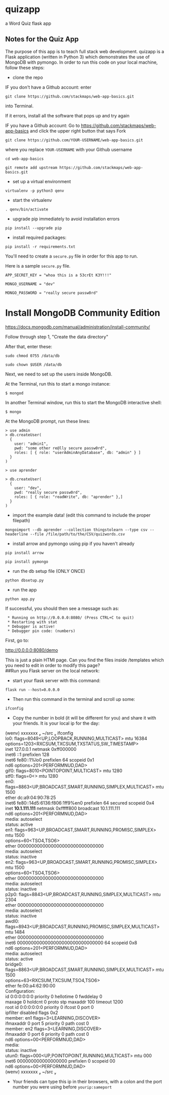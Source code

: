 # quizapp
a Word Quiz flask app

## Notes for the Quiz App

The purpose of this app is to teach full stack web development.  quizapp is a Flask application (written in Python 3) which demonstrates the use of MongoDB with pymongo.  In order to run this code on your local machine, follow these steps:

* clone the repo


IF you don't have a Github account:
enter

`git clone https://github.com/stackmaps/web-app-basics.git`

into Terminal.


If it errors, install all the software that pops up and try again


IF you have a Github account:
Go to https://github.com/stackmaps/web-app-basics and click the upper right button that says Fork


`git clone https://github.com/YOUR-USERNAME/web-app-basics.git`

where you replace `YOUR-USERNAME` with your Github username


`cd web-app-basics`


`git remote add upstream https://github.com/stackmaps/web-app-basics.git`

* set up a virtual environment

`virtualenv -p python3 qenv`

* start the virtualenv

`. qenv/bin/activate`

* upgrade pip immediately to avoid installation errors

`pip install --upgrade pip`

* install required packages:

`pip install -r requirements.txt`

You'll need to create a `secure.py` file in order for this app to run.

Here is a sample `secure.py` file.

    APP_SECRET_KEY = "whoa this is a 53crEt K3Y!!!"

    MONGO_USERNAME = "dev"

    MONGO_PASSWORD = "really secure passw0rd"



# Install MongoDB Community Edition

https://docs.mongodb.com/manual/administration/install-community/

Follow through step 1, "Create the data directory"

After that, enter these:

`sudo chmod 0755 /data/db`

`sudo chown $USER /data/db`

Next, we need to set up the users inside MongoDB.

At the Terminal, run this to start a mongo instance:

    $ mongod

In another Terminal window, run this to start the MongoDB interactive shell:

    $ mongo

At the MongoDB prompt, run these lines:

```
> use admin
> db.createUser(  
  {
    user: "admin1",
    pwd: "some other re@lly secure passw0rd",
    roles: [ { role: "userAdminAnyDatabase", db: "admin" } ]
  }
)

> use aprender

> db.createUser(
  {
    user: "dev",
    pwd: "really secure passw0rd",
    roles: [ { role: "readWrite", db: "aprender" },]
  }
)
```


* import the example data!
(edit this command to include the proper filepath)

```
mongoimport --db aprender --collection thingstolearn --type csv --headerline --file /file/path/to/the/CSV/quizwords.csv
```

* install arrow and pymongo using pip if you haven't already

`pip install arrow`

`pip install pymongo`

* run the db setup file (ONLY ONCE)

`python dbsetup.py`

* run the app

`python app.py`

If successful, you should then see a message such as:

```
 * Running on http://0.0.0.0:8080/ (Press CTRL+C to quit)
 * Restarting with stat
 * Debugger is active!
 * Debugger pin code: (numbers)
```


First, go to:

http://0.0.0.0:8080/demo

This is just a plain HTMl page.  Can you find the files inside /templates which you need to edit in order to modify this page?  
##Run you Flask server on the local network:

* start your flask server with this command:

`flask run --host=0.0.0.0`

* Then run this command in the terminal and scroll up some:

`ifconfig`

* Copy the number in bold (it will be different for you) and share it with your friends. It is your local ip for the day:

(wenv)  xxxxxxx  ~/src  ifconfig <br/>
lo0: flags=8049<UP,LOOPBACK,RUNNING,MULTICAST> mtu 16384 <br/>
	options=1203<RXCSUM,TXCSUM,TXSTATUS,SW_TIMESTAMP> <br/>
	inet 127.0.0.1 netmask 0xff000000 <br/>
	inet6 ::1 prefixlen 128 <br/>
	inet6 fe80::1%lo0 prefixlen 64 scopeid 0x1 <br/>
	nd6 options=201<PERFORMNUD,DAD> <br/>
gif0: flags=8010<POINTOPOINT,MULTICAST> mtu 1280 <br/>
stf0: flags=0<> mtu 1280 <br/>
en0: flags=8863<UP,BROADCAST,SMART,RUNNING,SIMPLEX,MULTICAST> mtu 1500 <br/>
	ether dc:a9:04:90:78:25 <br/>
	inet6 fe80::14d5:6136:f806:1ff9%en0 prefixlen 64 secured scopeid 0x4 <br/>
	inet **10.1.111.111** netmask 0xfffff800 broadcast 10.1.111.111 <br/>
	nd6 options=201<PERFORMNUD,DAD> <br/>
	media: autoselect <br/>
	status: active <br/>
en1: flags=963<UP,BROADCAST,SMART,RUNNING,PROMISC,SIMPLEX> mtu 1500 <br/>
	options=60<TSO4,TSO6> <br/>
	ether 0000000000000000000000000000000 <br/>
	media: autoselect <full-duplex> <br/>
	status: inactive <br/>
en2: flags=963<UP,BROADCAST,SMART,RUNNING,PROMISC,SIMPLEX> mtu 1500 <br/>
	options=60<TSO4,TSO6> <br/>
	ether 0000000000000000000000000000000 <br/>
	media: autoselect <full-duplex> <br/>
	status: inactive <br/>
p2p0: flags=8843<UP,BROADCAST,RUNNING,SIMPLEX,MULTICAST> mtu 2304 <br/>
	ether 0000000000000000000000000000000 <br/>
	media: autoselect <br/>
	status: inactive <br/>
awdl0: flags=8943<UP,BROADCAST,RUNNING,PROMISC,SIMPLEX,MULTICAST> mtu 1484 <br/>
	ether 0000000000000000000000000000000 <br/>
	inet6 0000000000000000000000000000000 64 scopeid 0x8 <br/>
	nd6 options=201<PERFORMNUD,DAD> <br/>
	media: autoselect <br/>
	status: active <br/>
bridge0: flags=8863<UP,BROADCAST,SMART,RUNNING,SIMPLEX,MULTICAST> mtu 1500 <br/>
	options=63<RXCSUM,TXCSUM,TSO4,TSO6> <br/>
	ether fe:00:a4:62:90:00 <br/>
	Configuration: <br/>
		id 0:0:0:0:0:0 priority 0 hellotime 0 fwddelay 0 <br/>
		maxage 0 holdcnt 0 proto stp maxaddr 100 timeout 1200 <br/>
		root id 0:0:0:0:0:0 priority 0 ifcost 0 port 0 <br/>
		ipfilter disabled flags 0x2 <br/>
	member: en1 flags=3<LEARNING,DISCOVER> <br/>
	        ifmaxaddr 0 port 5 priority 0 path cost 0 <br/>
	member: en2 flags=3<LEARNING,DISCOVER> <br/>
	        ifmaxaddr 0 port 6 priority 0 path cost 0 <br/>
	nd6 options=00<PERFORMNUD,DAD> <br/>
	media: <unknown type> <br/>
	status: inactive <br/>
utun0: flags=000<UP,POINTOPOINT,RUNNING,MULTICAST> mtu 000 <br/>
	inet6 000000000000000000 prefixlen 0 scopeid 00 <br/>
	nd6 options=00<PERFORMNUD,DAD> <br/>
(wenv)  xxxxxxx  ~/src  <br/>


* Your friends can type this ip in their browsers, with a colon and the port number you were using before
`yourip:sameport`
